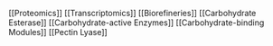 [[Proteomics]]
[[Transcriptomics]]
[[Biorefineries]]
[[Carbohydrate Esterase]]
[[Carbohydrate-active Enzymes]]
[[Carbohydrate-binding Modules]]
[[Pectin Lyase]]
